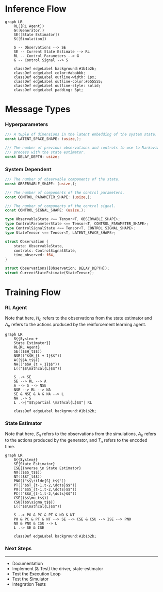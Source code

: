 # Inference Flow

```mermaid
graph LR
    RL([RL Agent])
    G([Generator])
    SE([State Estimator])
    S([Simulation])

    S -- Observations --> SE
    SE -- Current State Estimate --> RL
    RL -- Control Parameters --> G
    G -- Control Signal --> S

    classDef edgeLabel background:#1b1b2b;
    classDef edgeLabel color:#ababbb;
    classDef edgeLabel outline-width: 1px;
    classDef edgeLabel outline-color:#555555;
    classDef edgeLabel outline-style: solid;
    classDef edgeLabel padding: 5pt;
```

# Message Types

### Hyperparameters

```rust
/// A tuple of dimensions in the latent embedding of the system state.
const LATENT_SPACE_SHAPE: (usize,);

/// The number of previous observations and controls to use to Markovianize the
/// process with the state estimator.
const DELAY_DEPTH: usize;
```

### System Dependent

```rust
/// The number of observable components of the state.
const OBSERVABLE_SHAPE: (usize,);

/// The number of components of the control parameters.
const CONTROL_PARAMETER_SHAPE: (usize,);

/// The number of components of the control signal.
const CONTROL_SIGNAL_SHAPE: (usize,);
```

```rust
type ObservableState <== Tensor<T, OBSERVABLE_SHAPE>;
type ControlParameterState <== Tensor<T, CONTROL_PARAMETER_SHAPE>;
type ControlSignalState <== Tensor<T, CONTROL_SIGNAL_SHAPE>;
type StateTensor <== Tensor<T, LATENT_SPACE_SHAPE>;

struct Observation {
    state: ObservableState,
    controls: ControlSignalState,
    time_observed: f64,
}

struct Observations([Observation; DELAY_DEPTH]);
struct CurrentStateEstimate(StateTensor);
```

# Training Flow

### RL Agent

Note that here, $H_n$ refers to the observations from the state estimator and
$A_n$ refers to the actions produced by the reinforcement learning agent.

```mermaid
graph LR
    S{{System +
    State Estimator}}
    RL{RL Agent}
    SE(($$H_t$$))
    NSE(("$$H_{t + 1}$$"))
    A(($$A_t$$))
    NA(("$$A_{t + 1}$$"))
    L(("$$\mathcal{L}$$"))

    S .-> SE
    SE --> RL --> A
    A --> S --> NSE
    NSE --> RL --> NA
    SE & NSE & A & NA --> L
    NA .-> S
    L .->|"$$\partial \mathcal{L}$$"| RL

    classDef edgeLabel background:#1b1b2b;
```

### State Estimator

Note that here, $S_n$ refers to the observations from the simulations, $A_n$
refers to the actions produced by the generator, and $T_n$ refers to the
encoded time.

```mermaid
graph LR
    S{{System}}
    SE{State Estimator}
    ISE{Inverse \n State Estimator}
    NO(($$S_t$$))
    NT(($$T_t$$))
    PNO(("$$\tilde{S}_t$$"))
    PT(("$$T_{t-1,t-2,\dots}$$"))
    PO(("$$S_{t-1,t-2,\dots}$$"))
    PC(("$$A_{t-1,t-2,\dots}$$"))
    CSE(($$\mu_t$$))
    CSU(($$\sigma_t$$))
    L(("$$\mathcal{L}$$"))

    S --> PO & PC & PT & NO & NT
    PO & PC & PT & NT --> SE --> CSE & CSU --> ISE --> PNO
    NO & PNO & CSU --> L
    L .-> SE & ISE

    classDef edgeLabel background:#1b1b2b;
```

### Next Steps
---

- Documentation
- Implement (& Test) the driver, state-estimator
- Test the Execution Loop
- Test the Simulator
- Integration Tests

